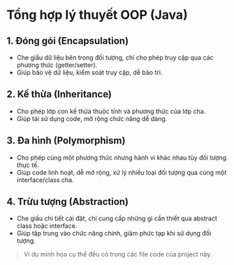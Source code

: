 # Tổng hợp lý thuyết OOP (Java)

## 1. Đóng gói (Encapsulation)
- Che giấu dữ liệu bên trong đối tượng, chỉ cho phép truy cập qua các phương thức (getter/setter).
- Giúp bảo vệ dữ liệu, kiểm soát truy cập, dễ bảo trì.

## 2. Kế thừa (Inheritance)
- Cho phép lớp con kế thừa thuộc tính và phương thức của lớp cha.
- Giúp tái sử dụng code, mở rộng chức năng dễ dàng.

## 3. Đa hình (Polymorphism)
- Cho phép cùng một phương thức nhưng hành vi khác nhau tùy đối tượng thực tế.
- Giúp code linh hoạt, dễ mở rộng, xử lý nhiều loại đối tượng qua cùng một interface/class cha.

## 4. Trừu tượng (Abstraction)
- Che giấu chi tiết cài đặt, chỉ cung cấp những gì cần thiết qua abstract class hoặc interface.
- Giúp tập trung vào chức năng chính, giảm phức tạp khi sử dụng đối tượng.

> Ví dụ minh họa cụ thể đều có trong các file code của project này.

